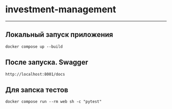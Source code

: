 # investment-management

***

## Локальный запуск приложения

```shell
docker compose up --build
```

## После запуска. Swagger

```shell
http://localhost:8001/docs
```
## Для запска тестов

```shell
docker compose run --rm web sh -c "pytest"
```
